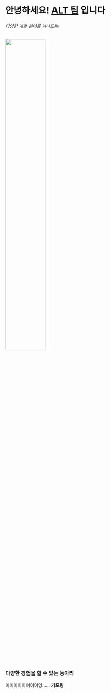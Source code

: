 # 안녕하세요! [ALT 팀](https://team-alt.com/) 입니다

###### 다양한 개발 분야를 넘나드는.

<img src="https://ibb.co/Bsx4n20" width="50%">


### 다양한 경험을 할 수 있는 동아리

이이이이이이이이잉...... **기모링**